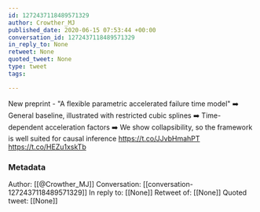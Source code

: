```yaml
---
id: 1272437118489571329
author: Crowther_MJ
published_date: 2020-06-15 07:53:44 +00:00
conversation_id: 1272437118489571329
in_reply_to: None
retweet: None
quoted_tweet: None
type: tweet
tags:

---
```


New preprint - "A flexible parametric accelerated failure time model"
➡️ General baseline, illustrated with restricted cubic splines
➡️ Time-dependent acceleration factors 
➡️ We show collapsibility, so the framework is well suited for causal inference https://t.co/JJvbHmahPT https://t.co/HEZu1xskTb

### Metadata

Author: [[@Crowther_MJ]]
Conversation: [[conversation-1272437118489571329]]
In reply to: [[None]]
Retweet of: [[None]]
Quoted tweet: [[None]]
